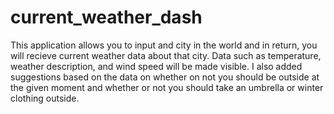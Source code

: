 # current_weather_dash
This application allows you to input and city in the world and in return, you will recieve current weather data about that city. Data such as temperature, weather description, and wind speed will be made visible. I also added suggestions based on the data on whether on not you should be outside at the given moment and whether or not you should take an umbrella or winter clothing outside. 
